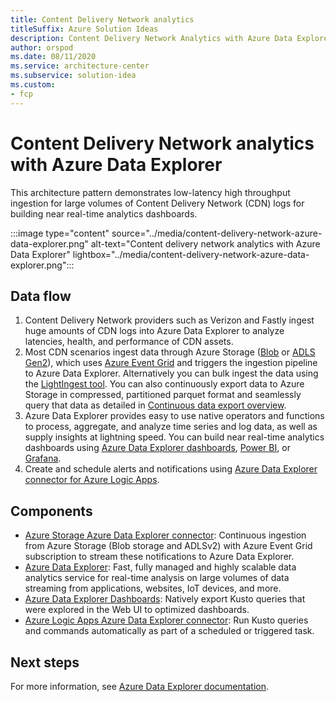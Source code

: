 ```yaml
---
title: Content Delivery Network analytics
titleSuffix: Azure Solution Ideas
description: Content Delivery Network Analytics with Azure Data Explorer demonstrates low-latency high throughput ingestion for large volumes of Content Delivery Network (CDN) logs for building near real-time analytics dashboards.
author: orspod
ms.date: 08/11/2020
ms.service: architecture-center
ms.subservice: solution-idea
ms.custom:
- fcp
---
```


# Content Delivery Network analytics with Azure Data Explorer

This architecture pattern demonstrates low-latency high throughput ingestion for large volumes of Content Delivery Network (CDN) logs for building near real-time analytics dashboards.

:::image type="content" source="../media/content-delivery-network-azure-data-explorer.png" alt-text="Content delivery network analytics with Azure Data Explorer" lightbox="../media/content-delivery-network-azure-data-explorer.png":::

## Data flow 

1. Content Delivery Network providers such as Verizon and Fastly ingest huge amounts of CDN logs into Azure Data Explorer to analyze latencies, health, and performance of CDN assets.
2. Most CDN scenarios ingest data through Azure Storage ([Blob](https://docs.microsoft.com/azure/storage/blobs/) or [ADLS Gen2](https://docs.microsoft.com/azure/storage/blobs/data-lake-storage-introduction)), which uses [Azure Event Grid](https://docs.microsoft.com/azure/data-explorer/ingest-data-event-grid) and triggers the ingestion pipeline to Azure Data Explorer. Alternatively you can bulk ingest the data using the [LightIngest tool](https://docs.microsoft.com/azure/data-explorer/lightingest). You can also continuously export data to Azure Storage in compressed, partitioned parquet format and seamlessly query that data as detailed in [Continuous data export overview](https://docs.microsoft.com/azure/data-explorer/kusto/management/data-export/continuous-data-export).
3. Azure Data Explorer provides easy to use native operators and functions to process, aggregate, and analyze time series and log data, as well as supply insights at lightning speed. You can build near real-time analytics dashboards using [Azure Data Explorer dashboards](https://docs.microsoft.com/azure/data-explorer/azure-data-explorer-dashboards), [Power BI](https://docs.microsoft.com/azure/data-exlorer/power-bi-best-practices), or [Grafana](https://docs.microsoft.com/azure/data-explorer/grafana).
4. Create and schedule alerts and notifications using [Azure Data Explorer connector for Azure Logic Apps](https://docs.microsoft.com/azure/data-explorer/kusto/tools/logicapps).

## Components

- [Azure Storage Azure Data Explorer connector](https://docs.microsoft.com/azure/data-explorer/ingest-data-event-grid): Continuous ingestion from Azure Storage (Blob storage and ADLSv2) with Azure Event Grid subscription to stream these notifications to Azure Data Explorer.
- [Azure Data Explorer](https://azure.microsoft.com/services/data-explorer/): Fast, fully managed and highly scalable data analytics service for real-time analysis on large volumes of data streaming from applications, websites, IoT devices, and more.
- [Azure Data Explorer Dashboards](https://docs.microsoft.com/azure/data-explorer/azure-data-explorer-dashboards): Natively export Kusto queries that were explored in the Web UI to optimized dashboards. 
- [Azure Logic Apps Azure Data Explorer connector](https://docs.microsoft.com/azure/data-explorer/kusto/tools/logicapps): Run Kusto queries and commands automatically as part of a scheduled or triggered task.

## Next steps

For more information, see [Azure Data Explorer documentation](https://docs.microsoft.com/azure/data-explorer/).
